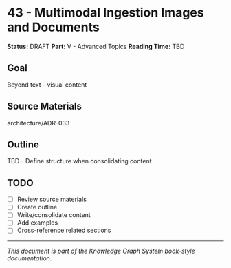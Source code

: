 # 43 - Multimodal Ingestion Images and Documents

**Status:** DRAFT
**Part:** V - Advanced Topics
**Reading Time:** TBD

## Goal

Beyond text - visual content

## Source Materials

architecture/ADR-033

## Outline

TBD - Define structure when consolidating content

## TODO

- [ ] Review source materials
- [ ] Create outline
- [ ] Write/consolidate content
- [ ] Add examples
- [ ] Cross-reference related sections

---

*This document is part of the Knowledge Graph System book-style documentation.*
